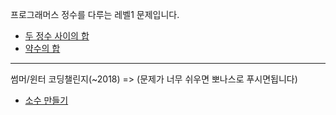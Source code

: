 프로그래머스 정수를 다루는 레벨1 문제입니다.
- [두 정수 사이의 합](https://programmers.co.kr/learn/courses/30/lessons/12912)
- [약수의 합](https://programmers.co.kr/learn/courses/30/lessons/12928)
-------------------------------------------------------------------------------------------
썸머/윈터 코딩챌린지(~2018) => (문제가 너무 쉬우면 뽀나스로 푸시면됩니다)
- [소수 만들기](https://programmers.co.kr/learn/courses/30/lessons/12977)
